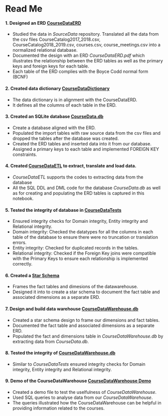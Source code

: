 # Read Me

#### 1. Designed an ERD [CourseDataERD](https://github.com/fairfield-university-ba-510-spring2019/final-project-team-best-team/blob/master/SourceData/docs/CourseDataERD.pdf)
* Studied the data in *SourceData* repository. Translated all the data from the csv files CourseCatalog2017_2018.csv, CourseCatalog2018_2019.csv, courses.csv, course_meetings.csv into a normalized relational database.   
* Documented the design with an ERD *CourseDataERD.pdf* which illustrates the relationship between the ERD tables as well as the primary keys and foreign keys for each table.   
* Each table of the ERD complies with the Boyce Codd normal form (BCNF)

#### 2. Created data dictionary [CourseDataDictionary](https://github.com/fairfield-university-ba-510-spring2019/final-project-team-best-team/blob/master/SourceData/docs/CourseDataDictionary.md)
* The data dictionary is in alignment with the CourseDataERD.
* It defines all the columns of each table in the ERD.

#### 3. Created an SQLite database [CourseData.db](https://github.com/fairfield-university-ba-510-spring2019/final-project-team-best-team/blob/master/CourseData.db)
* Create a database aligned with the ERD. 
* Populated the import tables with raw source data from the csv files and dropped the tables after the database was created.
* Created the ERD tables and inserted data into it from our database. Assigned a primary keys to each table and implemented FOREIGN KEY constraints. 

#### 4. Created [CourseDataETL](https://github.com/fairfield-university-ba-510-spring2019/final-project-team-best-team/blob/master/CourseDataETL.ipynb) to extract, translate and load data.
* *CourseDataETL* supports the codes to extracting data from the database
* All the SQL DDL and DML code for the database *CourseData.db* as well as for creating and populating the ERD tables is captured in this notebook.

#### 5. Tested the integrity of database in [CourseDataTests](https://github.com/fairfield-university-ba-510-spring2019/final-project-team-best-team/blob/master/CourseDataTests.ipynb)
* Ensured integrity checks for Domain integrity, Entity integrity and Relational integrity.
* Domain integrity: Checked the datatypes for all the columns in each table of the database to ensure there were no truncation or translation errors. 
* Entity integrity: Checked for duplicated records in the tables.
* Relational integrity: Checked if the Foreign Key joins were compatible with the Primary Keys to ensure each relationship is implemented correctly.

#### 6. Created a [Star Schema](https://github.com/fairfield-university-ba-510-spring2019/final-project-team-best-team/blob/master/SourceData/docs/StarSchema.pdf)
* Frames the fact tables and dimesions of the datawarehouse.
* Designed it into to create a star schema to document the fact table and associated dimensions as a separate ERD. 

#### 7. Design and build data warehouse [CourseDataWarehouse.db](link)
* Created a star schema design to frame our dimensions and fact tables. 
* Documented the fact table and associated dimensions as a separate ERD. 
* Populated the fact and dimensions table in *CourseDataWarehouse.db* by extracting data from *CourseData.db*.

#### 8. Tested the integrity of [CourseDataWarehouse.db](https://github.com/fairfield-university-ba-510-spring2019/final-project-team-best-team/blob/master/CourseDataWarehouseTest.ipynb)
* Similar to *CourseDataTests* ensured integrity checks for Domain integrity, Entity integrity and Relational integrity.

#### 9. Demo of the CourseDataWarehouse [CourseDataWarehouse Demo](https://github.com/fairfield-university-ba-510-spring2019/final-project-team-best-team/blob/master/CourseDataWarehouseDemo.ipynb) 
* Created a demo file to test the uselfulness of *CourseDataWarehouse*. 
* Used SQL queries to analyse data from our *CourseDataWarehouse*.
* The queries illustrated how the CourseDataWarehouse can be helpful in providing information related to the courses. 

